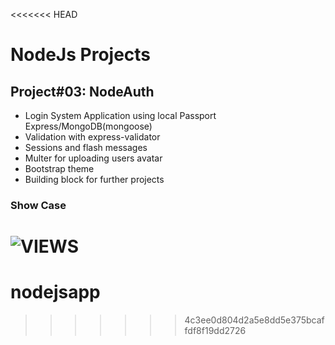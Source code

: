<<<<<<< HEAD
# NodeJs Projects
## Project#03: NodeAuth

- Login System Application using local Passport Express/MongoDB(mongoose)
- Validation with express-validator 
- Sessions and flash messages
- Multer for uploading users avatar
- Bootstrap theme
- Building block for further projects

### Show Case
![VIEWS](https://github.com/MAshrafM/NodeJS_Projects/blob/master/03_nodeauth/show.jpg)
=======
# nodejsapp
>>>>>>> 4c3ee0d804d2a5e8dd5e375bcaffdf8f19dd2726
